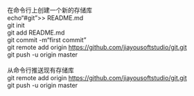 在命令行上创建一个新的存储库<br/>
echo“#git”>> README.md <br/>
git init <br/>
git add README.md <br/>
git commit -m“first commit” <br/>
git remote add origin https://github.com/jiayousoftstudio/git.git<br/>
git push -u origin master<br/>
<br/>
从命令行推送现有存储库<br/>
git remote add origin https://github.com/jiayousoftstudio/git.git<br/>
git push -u origin master<br/>
